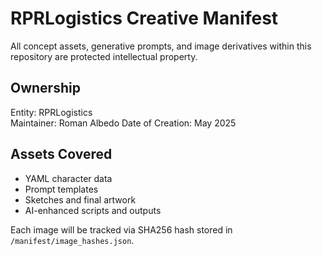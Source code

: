 # RPRLogistics Creative Manifest

All concept assets, generative prompts, and image derivatives within this repository are protected intellectual property.

## Ownership
Entity: RPRLogistics  
Maintainer: Roman Albedo
Date of Creation: May 2025

## Assets Covered
- YAML character data
- Prompt templates
- Sketches and final artwork
- AI-enhanced scripts and outputs

Each image will be tracked via SHA256 hash stored in `/manifest/image_hashes.json`.
